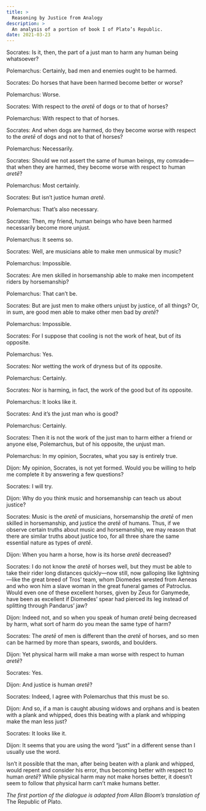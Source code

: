 ```yaml
---
title: >
  Reasoning by Justice from Analogy
description: >
  An analysis of a portion of book I of Plato’s Republic.
date: 2021-03-23
---
```


<span class="sc">Socrates:</span> Is it, then, the part of a just man to harm any human being whatsoever?

<span class="sc">Polemarchus:</span> Certainly, bad men and enemies ought to be harmed.

<span class="sc">Socrates:</span> Do horses that have been harmed become better or worse?

<span class="sc">Polemarchus:</span> Worse.

<span class="sc">Socrates:</span> With respect to the _aretē_ of dogs or to that of horses?

<span class="sc">Polemarchus:</span> With respect to that of horses.

<span class="sc">Socrates:</span> And when dogs are harmed, do they become worse with respect to the _aretē_ of dogs and not to that of horses?

<span class="sc">Polemarchus:</span> Necessarily.

<span class="sc">Socrates:</span> Should we not assert the same of human beings, my comrade—that when they are harmed, they become worse with respect to human _aretē_?

<span class="sc">Polemarchus:</span> Most certainly.

<span class="sc">Socrates:</span> But isn’t justice human _aretē_.

<span class="sc">Polemarchus:</span> That’s also necessary.

<span class="sc">Socrates:</span> Then, my friend, human beings who have been harmed necessarily become more unjust.

<span class="sc">Polemarchus:</span> It seems so.

<span class="sc">Socrates:</span> Well, are musicians able to make men unmusical by music?

<span class="sc">Polemarchus:</span> Impossible.

<span class="sc">Socrates:</span> Are men skilled in horsemanship able to make men incompetent riders by horsemanship?

<span class="sc">Polemarchus:</span> That can’t be.

<span class="sc">Socrates:</span> But are just men to make others unjust by justice, of all things? Or, in sum, are good men able to make other men bad by _aretē_?

<span class="sc">Polemarchus:</span> Impossible.

<span class="sc">Socrates:</span> For I suppose that cooling is not the work of heat, but of its opposite.

<span class="sc">Polemarchus:</span> Yes.

<span class="sc">Socrates:</span> Nor wetting the work of dryness but of its opposite.

<span class="sc">Polemarchus:</span> Certainly.

<span class="sc">Socrates:</span> Nor is harming, in fact, the work of the good but of its opposite.

<span class="sc">Polemarchus:</span> It looks like it.

<span class="sc">Socrates:</span> And it’s the just man who is good?

<span class="sc">Polemarchus:</span> Certainly.

<span class="sc">Socrates:</span> Then it is not the work of the just man to harm either a friend or anyone else, Polemarchus, but of his opposite, the unjust man.

<span class="sc">Polemarchus:</span> In my opinion, Socrates, what you say is entirely true.

<span class="sc">Dijon:</span> My opinion, Socrates, is not yet formed. Would you be willing to help me complete it by answering a few questions?

<span class="sc">Socrates:</span> I will try.

<span class="sc">Dijon:</span> Why do you think music and horsemanship can teach us about justice?

<span class="sc">Socrates:</span> Music is the _aretē_ of musicians, horsemanship the _aretē_ of men skilled in horsemanship, and justice the _aretē_ of humans. Thus, if we observe certain truths about music and horsemanship, we may reason that there are similar truths about justice too, for all three share the same essential nature as types of _aretē_.

<span class="sc">Dijon:</span> When you harm a horse, how is its horse _aretē_ decreased?

<span class="sc">Socrates:</span> I do not know the _aretē_ of horses well, but they must be able to take their rider long distances quickly—now still, now galloping like lightning—like the great breed of Tros’ team, whom Diomedes wrested from Aeneas and who won him a slave woman in the great funeral games of Patroclus. Would even one of these excellent horses, given by Zeus for Ganymede, have been as excellent if Diomedes’ spear had pierced its leg instead of splitting through Pandarus’ jaw?

<span class="sc">Dijon:</span> Indeed not, and so when you speak of human _aretē_ being decreased by harm, what sort of harm do you mean the same type of harm?

<span class="sc">Socrates:</span> The _aretē_ of men is different than the _aretē_ of horses, and so men can be harmed by more than spears, swords, and boulders.

<span class="sc">Dijon:</span> Yet physical harm will make a man worse with respect to human _aretē_?

<span class="sc">Socrates:</span> Yes.

<span class="sc">Dijon:</span> And justice is human _aretē_?

<span class="sc">Socrates:</span> Indeed, I agree with Polemarchus that this must be so.

<span class="sc">Dijon:</span> And so, if a man is caught abusing widows and orphans and is beaten with a plank and whipped, does this beating with a plank and whipping make the man less just?

<span class="sc">Socrates:</span> It looks like it.

<span class="sc">Dijon:</span> It seems that you are using the word “just” in a different sense than I usually use the word.

Isn’t it possible that the man, after being beaten with a plank and whipped, would repent and consider his error, thus becoming better with respect to human _aretē_? While physical harm may not make horses better, it doesn’t seem to follow that physical harm can’t make humans better.

*The first portion of the dialogue is adapted from Allan Bloom’s translation of* The Republic of Plato.
